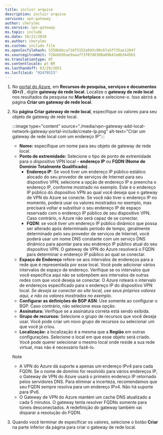 ```yaml
---
title: incluir arquivo
description: incluir arquivo
services: vpn-gateway
author: cherylmc
ms.service: vpn-gateway
ms.topic: include
ms.date: 10/22/2020
ms.author: cherylmc
ms.custom: include file
ms.openlocfilehash: 5358bbbca716f5152a943c90cb7a5f735ae12047
ms.sourcegitcommit: f28ebb95ae9aaaff3f87d8388a09b41e0b3445b5
ms.translationtype: HT
ms.contentlocale: pt-BR
ms.lasthandoff: 03/29/2021
ms.locfileid: "92479523"
---
```

1. No [portal do Azure](https://portal.azure.com), em **Recursos de pesquisa, serviços e documentos (G+/)** , digite **gateway de rede local**. Localize o **gateway de rede local** nos resultados da pesquisa no **Marketplace** e selecione-o. Isso abrirá a página **Criar um gateway de rede local**.
1. Na **página Criar gateway de rede local**, especifique os valores para seu objeto de gateway de rede local.

   :::image type="content" source="./media/vpn-gateway-add-local-network-gateway-portal-include/create-ip.png" alt-text="Criar um gateway de rede local com um endereço IP":::

   * **Nome:** especifique um nome para seu objeto de gateway de rede local.
   * **Ponto de extremidade:** Selecione o tipo de ponto de extremidade para o dispositivo VPN local – **endereço IP** ou **FQDN (Nome de Domínio Totalmente Qualificado)** .
      * **Endereço IP**: Se você tiver um endereço IP público estático alocado do seu provedor de serviços de Internet para seu dispositivo VPN, selecione a opção de endereço IP e preencha o endereço IP, conforme mostrado no exemplo. Este é o endereço IP público do dispositivo VPN ao qual você deseja que o gateway de VPN do Azure se conecte. Se você não tiver o endereço IP no momento, poderá usar os valores mostrados no exemplo, mas precisará voltar e substituir o seu endereço IP de espaço reservado com o endereço IP público de seu dispositivo VPN. Caso contrário, o Azure não será capaz de se conectar.
      * **FQDN**: se você tiver um endereço IP público dinâmico que possa ser alterado após determinado período de tempo, geralmente determinado pelo seu provedor de serviços de Internet, você poderá usar um nome DNS constante com um serviço DNS dinâmico para apontar para seu endereço IP público atual do seu dispositivo VPN. O gateway de VPN do Azure resolverá o FQDN para determinar o endereço IP público ao qual se conectar. 
   * **Espaço de Endereço** refere-se aos intervalos de endereços para a rede que é representada por esse local. Você pode adicionar vários intervalos de espaço de endereço. Verifique se os intervalos que você especifica aqui não se sobrepõem aos intervalos de outras redes com que você deseja se conectar. O Azure roteará o intervalo de endereços especificado para o endereço IP do dispositivo VPN local. *Se deseja se conectar ao site local, use seus próprios valores aqui, e não os valores mostrados no exemplo*.
   * **Configurar as definições de BGP ASN**: Use somente ao configurar o BGP. Caso contrário, não selecione essa opção.
   * **Assinatura:** Verifique se a assinatura correta está sendo exibida.
   * **Grupo de recursos:** Selecione o grupo de recursos que você deseja usar. Você pode criar um novo grupo de recursos ou selecionar um que você já criou.
   * **Localização:** a localização é a mesma que a **Região** em outras configurações. Selecione o local em que esse objeto será criado. Você pode querer selecionar o mesmo local onde reside a sua rede virtual, mas não é necessário fazê-lo.

   > [!NOTE]
   >
   > * A VPN do Azure dá suporte a apenas um endereço IPv4 para cada FQDN. Se o nome de domínio for resolvido para vários endereços IP, o Gateway de VPN do Azure usará o primeiro endereço IP retornado pelos servidores DNS. Para eliminar a incerteza, recomendamos que seu FQDN sempre resolva para um endereço IPv4. Não há suporte para IPv6.
   > * O Gateway de VPN do Azure mantém um cache DNS atualizado a cada 5 minutos. O gateway tenta resolver FQDNs somente para túneis desconectados. A redefinição do gateway também vai disparar a resolução do FQDN.
   >

1. Quando você terminar de especificar os valores, selecione o botão **Criar** na parte inferior da página para criar o gateway de rede local.
